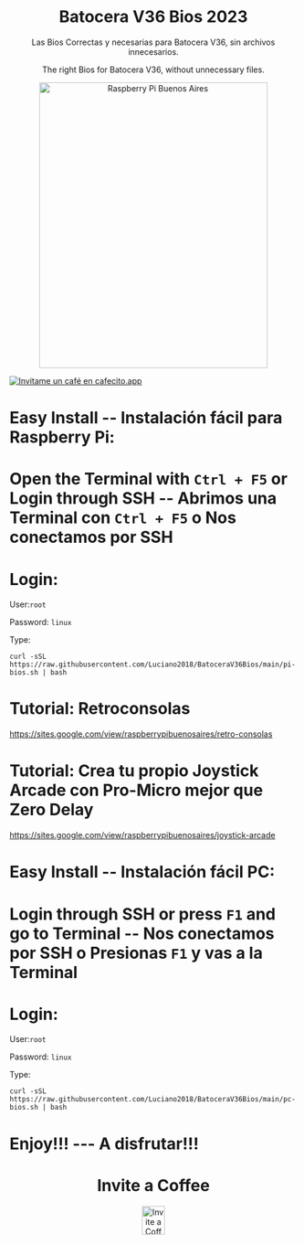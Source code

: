 <h1 align="center"> Batocera V36 Bios 2023</h1>
<p align="center">
Las Bios Correctas y necesarias para Batocera V36, sin archivos innecesarios.
</p>
<p align="center">
The right Bios for Batocera V36, without unnecessary files.
</p>
<p align="center">
<img src="https://raw.githubusercontent.com/Luciano2018/RetroPieBios/master/logov3.png" alt="Raspberry Pi Buenos Aires" width="400" height="500">
</p>

[![Invitame un café en cafecito.app](https://cdn.cafecito.app/imgs/buttons/button_4.svg)](https://cafecito.app/lucianoraspberrypi)

# Easy Install -- Instalación fácil para Raspberry Pi:

# Open the Terminal with `Ctrl + F5` or Login through SSH -- Abrimos una Terminal con `Ctrl + F5` o Nos conectamos por SSH

# Login:

User:`root`

Password: `linux`

Type:

```
curl -sSL https://raw.githubusercontent.com/Luciano2018/BatoceraV36Bios/main/pi-bios.sh | bash
```
# Tutorial: Retroconsolas
https://sites.google.com/view/raspberrypibuenosaires/retro-consolas

# Tutorial: Crea tu propio Joystick Arcade con Pro-Micro mejor que Zero Delay
https://sites.google.com/view/raspberrypibuenosaires/joystick-arcade

# Easy Install -- Instalación fácil PC:

# Login through SSH or press `F1` and go to Terminal -- Nos conectamos por SSH o Presionas `F1` y vas a la Terminal

# Login:

User:`root`

Password: `linux`

Type:

```
curl -sSL https://raw.githubusercontent.com/Luciano2018/BatoceraV36Bios/main/pc-bios.sh | bash
```
# Enjoy!!! --- A disfrutar!!!

<h1 align="center"> Invite a Coffee</h1>
</p>
<p align="center">
<a href="https://www.paypal.com/paypalme/RaspberryPiBsAs">
<img src="https://raw.githubusercontent.com/Luciano2018/MiPiTV/master/Paypal_2014_logo.png" alt="Invite a Coffee" width="40" height="50">
</a>
</p>

